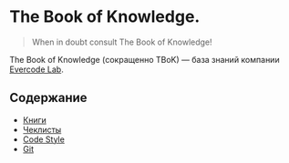 # The Book of Knowledge.

> When in doubt consult The Book of Knowledge!

The Book of Knowledge (сокращенно TBoK) — база знаний компании [Evercode Lab](http://evercodelab.com).


## Содержание


* [Книги](/books/)
* [Чеклисты](/checklists/)
* [Code Style](/code_style/)
* [Git](/git/)